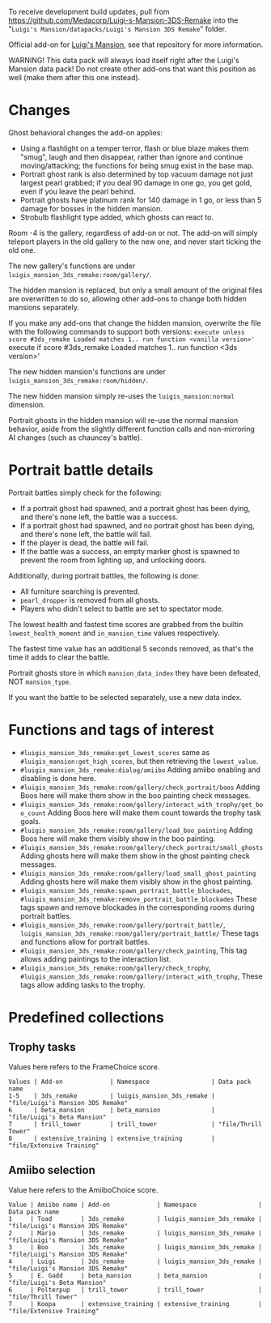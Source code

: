 To receive development build updates, pull from https://github.com/Medacorp/Luigi-s-Mansion-3DS-Remake into the "`Luigi's Mansion/datapacks/Luigi's Mansion 3DS Remake`" folder.

Official add-on for [Luigi's Mansion](https://github.com/Medacorp/Luigi-s-Mansion), see that repository for more information.

WARNING! This data pack will always load itself right after the Luigi's Mansion data pack! Do not create other add-ons that want this position as well (make them after this one instead).

# Changes
Ghost behavioral changes the add-on applies:
* Using a flashlight on a temper terror, flash or blue blaze makes them "smug", laugh and then disappear, rather than ignore and continue moving/attacking; the functions for being smug exist in the base map.
* Portrait ghost rank is also determined by top vacuum damage not just largest pearl grabbed; if you deal 90 damage in one go, you get gold, even if you leave the pearl behind.
* Portrait ghosts have platinum rank for 140 damage in 1 go, or less than 5 damage for bosses in the hidden mansion.
* Strobulb flashlight type added, which ghosts can react to.

Room -4 is the gallery, regardless of add-on or not. The add-on will simply teleport players in the old gallery to the new one, and never start ticking the old one.

The new gallery's functions are under `luigis_mansion_3ds_remake:room/gallery/`.

The hidden mansion is replaced, but only a small amount of the original files are overwritten to do so, allowing other add-ons to change both hidden mansions separately.

If you make any add-ons that change the hidden mansion, overwrite the file with the following commands to support both versions:
`execute unless score #3ds_remake Loaded matches 1.. run function <vanilla version>'
`execute if score #3ds_remake Loaded matches 1.. run function <3ds version>'

The new hidden mansion's functions are under `luigis_mansion_3ds_remake:room/hidden/`.

The new hidden mansion simply re-uses the `luigis_mansion:normal` dimension.

Portrait ghosts in the hidden mansion will re-use the normal mansion behavior, aside from the slightly different function calls and non-mirroring AI changes (such as chauncey's battle).

# Portrait battle details
Portrait battles simply check for the following:
* If a portrait ghost had spawned, and a portrait ghost has been dying, and there's none left, the battle was a success.
* If a portrait ghost had spawned, and no portrait ghost has been dying, and there's none left, the battle will fail.
* If the player is dead, the battle will fail.
* If the battle was a success, an empty marker ghost is spawned to prevent the room from lighting up, and unlocking doors.

Additionally, during portrait battles, the following is done:
* All furniture searching is prevented.
* `pearl_dropper` is removed from all ghosts.
* Players who didn't select to battle are set to spectator mode.

The lowest health and fastest time scores are grabbed from the builtin `lowest_health_moment` and `in_mansion_time` values respectively.

The fastest time value has an additional 5 seconds removed, as that's the time it adds to clear the battle.

Portrait ghosts store in which `mansion_data_index` they have been defeated, NOT `mansion_type`.

If you want the battle to be selected separately, use a new data index.

# Functions and tags of interest
* `#luigis_mansion_3ds_remake:get_lowest_scores` same as `#luigis_mansion:get_high_scores`, but then retrieving the `lowest_value`.
* `#luigis_mansion_3ds_remake:dialog/amiibo` Adding amiibo enabling and disabling is done here.
* `#luigis_mansion_3ds_remake:room/gallery/check_portrait/boos` Adding Boos here will make them show in the boo painting check messages.
* `#luigis_mansion_3ds_remake:room/gallery/interact_with_trophy/get_boo_count` Adding Boos here will make them count towards the trophy task goals.
* `#luigis_mansion_3ds_remake:room/gallery/load_boo_painting` Adding Boos here will make them visibly show in the boo painting.
* `#luigis_mansion_3ds_remake:room/gallery/check_portrait/small_ghosts` Adding ghosts here will make them show in the ghost painting check messages.
* `#luigis_mansion_3ds_remake:room/gallery/load_small_ghost_painting` Adding ghosts here will make them visibly show in the ghost painting.
* `#luigis_mansion_3ds_remake:spawn_portrait_battle_blockades`, `#luigis_mansion_3ds_remake:remove_portrait_battle_blockades` These tags spawn and remove blockades in the corresponding rooms during portrait battles.
* `#luigis_mansion_3ds_remake:room/gallery/portrait_battle/`, `luigis_mansion_3ds_remake:room/gallery/portrait_battle/` These tags and functions allow for portrait battles.
* `#luigis_mansion_3ds_remake:room/gallery/check_painting`, This tag allows adding paintings to the interaction list.
* `#luigis_mansion_3ds_remake:room/gallery/check_trophy`, `#luigis_mansion_3ds_remake:room/gallery/interact_with_trophy`, These tags allow adding tasks to the trophy.

# Predefined collections

## Trophy tasks
Values here refers to the FrameChoice score.

```
Values | Add-on             | Namespace                 | Data pack name
1-5    | 3ds_remake         | luigis_mansion_3ds_remake | "file/Luigi's Mansion 3DS Remake"
6      | beta_mansion       | beta_mansion              | "file/Luigi's Beta Mansion"
7      | trill_tower        | trill_tower               | "file/Thrill Tower"
8      | extensive_training | extensive_training        | "file/Extensive Training"
```

## Amiibo selection
Value here refers to the AmiiboChoice score.

```
Value | Amiibo name | Add-on             | Namespace                 | Data pack name
1     | Toad        | 3ds_remake         | luigis_mansion_3ds_remake | "file/Luigi's Mansion 3DS Remake"
2     | Mario       | 3ds_remake         | luigis_mansion_3ds_remake | "file/Luigi's Mansion 3DS Remake"
3     | Boo         | 3ds_remake         | luigis_mansion_3ds_remake | "file/Luigi's Mansion 3DS Remake"
4     | Luigi       | 3ds_remake         | luigis_mansion_3ds_remake | "file/Luigi's Mansion 3DS Remake"
5     | E. Gadd     | beta_mansion       | beta_mansion              | "file/Luigi's Beta Mansion"
6     | Polterpup   | trill_tower        | trill_tower               | "file/Thrill Tower"
7     | Koopa       | extensive_training | extensive_training        | "file/Extensive Training"
```
